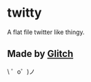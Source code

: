 twitty
======

A flat file twitter like thingy.

Made by [Glitch](https://glitch.com/)
-------------------

\ ゜o゜)ノ
